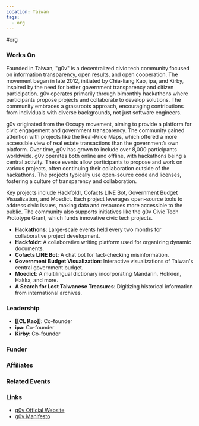 ```yaml
---
Location: Taiwan
tags:
  - org
---
```

#org

### Works On

Founded in Taiwan, "g0v" is a decentralized civic tech community focused on information transparency, open results, and open cooperation. The movement began in late 2012, initiated by Chia-liang Kao, ipa, and Kirby, inspired by the need for better government transparency and citizen participation. g0v operates primarily through bimonthly hackathons where participants propose projects and collaborate to develop solutions. The community embraces a grassroots approach, encouraging contributions from individuals with diverse backgrounds, not just software engineers.

g0v originated from the Occupy movement, aiming to provide a platform for civic engagement and government transparency. The community gained attention with projects like the Real-Price Maps, which offered a more accessible view of real estate transactions than the government’s own platform. Over time, g0v has grown to include over 8,000 participants worldwide. g0v operates both online and offline, with hackathons being a central activity. These events allow participants to propose and work on various projects, often continuing their collaboration outside of the hackathons. The projects typically use open-source code and licenses, fostering a culture of transparency and collaboration.

Key projects include Hackfoldr, Cofacts LINE Bot, Government Budget Visualization, and Moedict. Each project leverages open-source tools to address civic issues, making data and resources more accessible to the public. The community also supports initiatives like the g0v Civic Tech Prototype Grant, which funds innovative civic tech projects.

- **Hackathons**: Large-scale events held every two months for collaborative project development.
- **Hackfoldr**: A collaborative writing platform used for organizing dynamic documents.
- **Cofacts LINE Bot**: A chat bot for fact-checking misinformation.
- **Government Budget Visualization**: Interactive visualizations of Taiwan's central government budget.
- **Moedict**: A multilingual dictionary incorporating Mandarin, Hokkien, Hakka, and more.
- **A Search for Lost Taiwanese Treasures**: Digitizing historical information from international archives.

### Leadership

- **[[CL Kao]]**: Co-founder
- **ipa**: Co-founder
- **Kirby**: Co-founder

### Funder


### Affiliates


### Related Events


### Links

- [g0v Official Website](https://g0v.tw/)
- [g0v Manifesto](https://g0v.tw/manifesto)

